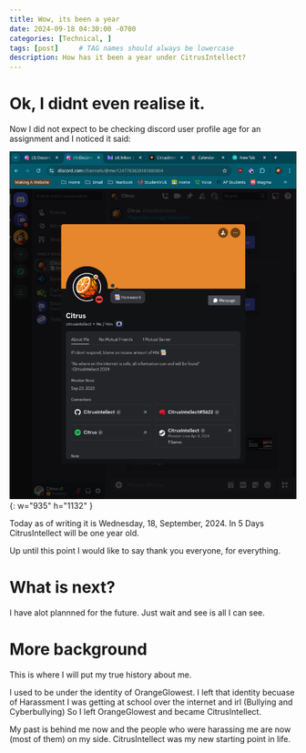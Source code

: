 ```yaml
---
title: Wow, its been a year
date: 2024-09-18 04:30:00 -0700
categories: [Technical, ]
tags: [post]     # TAG names should always be lowercase
description: How has it been a year under CitrusIntellect?
---
```


Ok, I didnt even realise it.
==============================
Now I did not expect to be checking discord user profile age for an assignment and I noticed it said:

![Desktop View](/assets/img/blog/OneYear/discord.png){: w="935" h="1132" }


Today as of writing it is Wednesday, 18, September, 2024. In 5 Days CitrusIntellect will be one year old.

Up until this point I would like to say thank you everyone, for everything.

What is next?
=============
I have alot plannned for the future. Just wait and see is all I can see.


More background
===============
This is where I will put my true history about me.

I used to be under the identity of OrangeGlowest.
I left that identity becuase of Harassment I was getting at school over the internet and irl (Bullying and Cyberbullying) So I left OrangeGlowest and became CitrusIntellect.

My past is behind me now and the people who were harassing me are now (most of them) on my side.
CitrusIntellect was my new starting point in life.
